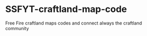 # SSFYT-craftland-map-code
Free Fire craftland maps codes and connect always the craftland community
